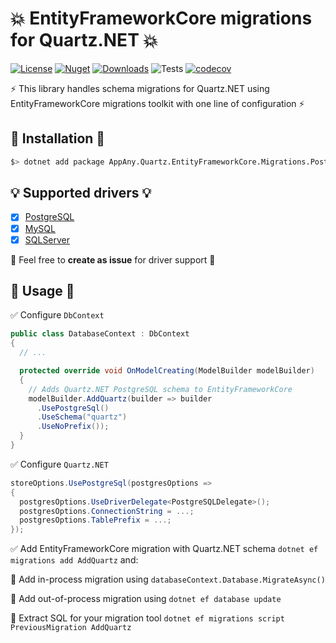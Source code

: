 # 💥 EntityFrameworkCore migrations for Quartz.NET 💥

[![License](https://img.shields.io/github/license/appany/AppAny.HotChocolate.FluentValidation.svg)](https://github.com/appany/AppAny.HotChocolate.FluentValidation/blob/main/LICENSE)
[![Nuget](https://img.shields.io/nuget/v/AppAny.Quartz.EntityFrameworkCore.Migrations.PostgreSQL.svg)](https://www.nuget.org/packages/AppAny.Quartz.EntityFrameworkCore.Migrations.PostgreSQL)
[![Downloads](https://img.shields.io/nuget/dt/AppAny.Quartz.EntityFrameworkCore.Migrations)](https://www.nuget.org/packages/AppAny.Quartz.EntityFrameworkCore.Migrations)
![Tests](https://github.com/appany/AppAny.Quartz.EntityFrameworkCore.Migrations/workflows/Tests/badge.svg)
[![codecov](https://codecov.io/gh/appany/AppAny.Quartz.EntityFrameworkCore.Migrations/branch/main/graph/badge.svg?token=589PU3Y1S9)](https://codecov.io/gh/appany/AppAny.Quartz.EntityFrameworkCore.Migrations)

⚡️ This library handles schema migrations for Quartz.NET using EntityFrameworkCore migrations toolkit with one line of configuration ⚡️

## 🔧 Installation 🔧

```bash
$> dotnet add package AppAny.Quartz.EntityFrameworkCore.Migrations.PostgreSQL
```

## 💡 Supported drivers 💡

- [x] [PostgreSQL](https://www.nuget.org/packages/Npgsql.EntityFrameworkCore.PostgreSQL)
- [x] [MySQL](https://www.nuget.org/packages/Npgsql.EntityFrameworkCore.MySql)
- [x] [SQLServer](https://www.nuget.org/packages/Npgsql.EntityFrameworkCore.SqlServer)

🚧 Feel free to **create as issue** for driver support 🚧

## 🎨 Usage 🎨

✅ Configure `DbContext`
```cs
public class DatabaseContext : DbContext
{
  // ...

  protected override void OnModelCreating(ModelBuilder modelBuilder)
  {
    // Adds Quartz.NET PostgreSQL schema to EntityFrameworkCore
    modelBuilder.AddQuartz(builder => builder
      .UsePostgreSql()
      .UseSchema("quartz")
      .UseNoPrefix());
  }
}
```

✅ Configure `Quartz.NET`
```cs
storeOptions.UsePostgreSql(postgresOptions =>
{
  postgresOptions.UseDriverDelegate<PostgreSQLDelegate>();
  postgresOptions.ConnectionString = ...;
  postgresOptions.TablePrefix = ...;
});
```

✅ Add EntityFrameworkCore migration with Quartz.NET schema `dotnet ef migrations add AddQuartz` and:

🚩 Add in-process migration using `databaseContext.Database.MigrateAsync()`

🚩 Add out-of-process migration using `dotnet ef database update`

🚩 Extract SQL for your migration tool `dotnet ef migrations script PreviousMigration AddQuartz`
